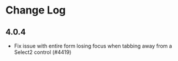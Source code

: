 # Change Log

## 4.0.4
- Fix issue with entire form losing focus when tabbing away from a Select2 control (#4419)
